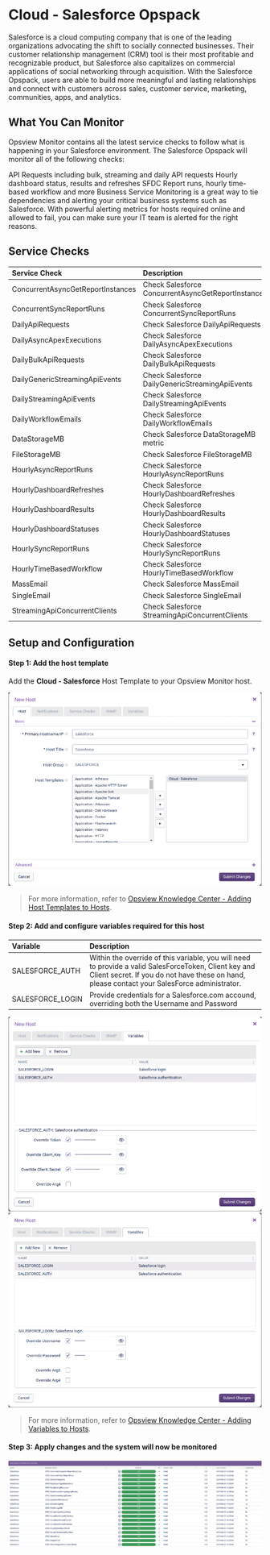 # Cloud - Salesforce Opspack

Salesforce is a cloud computing company that is one of the leading organizations advocating the shift to socially connected businesses. Their customer relationship management (CRM) tool is their most profitable and recognizable product, but Salesforce also capitalizes on commercial applications of social networking through acquisition. With the Salesforce Opspack, users are able to build more meaningful and lasting relationships and connect with customers across sales, customer service, marketing, communities, apps, and analytics.

## What You Can Monitor 

Opsview Monitor contains all the latest service checks to follow what is happening in your Salesforce environment. The Salesforce Opspack will monitor all of the following checks:

API Requests including bulk, streaming and daily API requests
Hourly dashboard status, results and refreshes
SFDC Report runs, hourly time-based workflow and more 
Business Service Monitoring is a great way to tie dependencies and alerting your critical business systems such as Salesforce. With powerful alerting metrics for hosts required online and allowed to fail, you can make sure your IT team is alerted for the right reasons.

## Service Checks

| Service Check | Description |
|:------------- |:----------- |
| ConcurrentAsyncGetReportInstances | Check Salesforce ConcurrentAsyncGetReportInstances |
| ConcurrentSyncReportRuns | Check Salesforce ConcurrentSyncReportRuns |
| DailyApiRequests | Check Salesforce DailyApiRequests |
| DailyAsyncApexExecutions | Check Salesforce DailyAsyncApexExecutions |
| DailyBulkApiRequests | Check Salesforce DailyBulkApiRequests |
| DailyGenericStreamingApiEvents | Check Salesforce DailyGenericStreamingApiEvents |
| DailyStreamingApiEvents | Check Salesforce DailyStreamingApiEvents |
| DailyWorkflowEmails | Check Salesforce DailyWorkflowEmails |
| DataStorageMB | Check Salesforce DataStorageMB metric |
| FileStorageMB | Check Salesforce FileStorageMB |
| HourlyAsyncReportRuns | Check Salesforce HourlyAsyncReportRuns |
| HourlyDashboardRefreshes |Check Salesforce HourlyDashboardRefreshes |
| HourlyDashboardResults | Check Salesforce HourlyDashboardResults  |
| HourlyDashboardStatuses | Check Salesforce HourlyDashboardStatuses |
| HourlySyncReportRuns | Check Salesforce HourlySyncReportRuns |
| HourlyTimeBasedWorkflow | Check Salesforce HourlyTimeBasedWorkflow |
| MassEmail |Check Salesforce MassEmail |
| SingleEmail | Check Salesforce SingleEmail |
| StreamingApiConcurrentClients | Check Salesforce StreamingApiConcurrentClients |

## Setup and Configuration

#### Step 1: Add the host template

Add the **Cloud - Salesforce** Host Template to your Opsview Monitor host.

![Add host template](/docs/img/add_salesforce_host.png?raw=true)

> For more information, refer to [Opsview Knowledge Center - Adding Host Templates to Hosts](https://knowledge.opsview.com/docs/host#section-host-templates).

#### Step 2: Add and configure variables required for this host

| Variable | Description |
|:-------- |:----------- |
| SALESFORCE_AUTH | Within the override of this variable, you will need to provide a valid SalesForceToken, Client key and Client secret. If you do not have these on hand, please contact your SalesForce administrator. |
| SALESFORCE_LOGIN | Provide credentials for a Salesforce.com accound, overriding both the Username and Password |

![Add variables](/docs/img/configure_salesforce_variables.png?raw=true)
![Add variables](/docs/img/configure_salesforce_variables2.png?raw=true)

> For more information, refer to [Opsview Knowledge Center - Adding Variables to Hosts](https://knowledge.opsview.com/docs/adding-a-new-variable#section-adding-a-variable-to-a-host).

#### Step 3: Apply changes and the system will now be monitored

![View Service Checks](/docs/img/salesforce_service_checks.png?raw=true)
